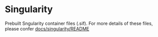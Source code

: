 # Singularity

Prebuilt Sngularity container files (.sif). 
For more details of these files, please confer [docs/singularity/README](./../docs/singularity/README.md)